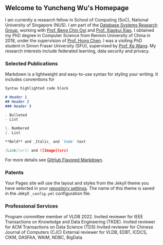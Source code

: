 ## Welcome to Yuncheng Wu's Homepage

I am currently a research fellow in School of Computing (SoC), National University of Singapore (NUS). I am part of the [Database Systems Research Group](https://www.comp.nus.edu.sg/~dbsystem/), working with [Prof. Beng Chin Ooi](https://www.comp.nus.edu.sg/~ooibc/) and [Prof. Xiaokui Xiao](https://www.comp.nus.edu.sg/~xiaoxk/). I obtained my PhD degree in Computer Science from Renmin University of China in 2018, under the supervision of [Prof. Hong Chen](http://info.ruc.edu.cn/academic_professor.php?teacher_id=56). I was a visiting PhD student in Simon Fraser University (SFU), supervised by [Prof. Ke Wang](https://www.cs.sfu.ca/~wangk/). My research interests include federated learning, data security and privacy.

### Selected Publications

Markdown is a lightweight and easy-to-use syntax for styling your writing. It includes conventions for

```markdown
Syntax highlighted code block

# Header 1
## Header 2
### Header 3

- Bulleted
- List

1. Numbered
2. List

**Bold** and _Italic_ and `Code` text

[Link](url) and ![Image](src)
```

For more details see [GitHub Flavored Markdown](https://guides.github.com/features/mastering-markdown/).

### Patents

Your Pages site will use the layout and styles from the Jekyll theme you have selected in your [repository settings](https://github.com/lemonviv/lemonviv.github.io/settings/pages). The name of this theme is saved in the Jekyll `_config.yml` configuration file.

### Professional Services

Program committee member of VLDB 2022.
Invited reviewer for IEEE Transactions on Knowledge and Data Engineering (TKDE).
Invited reviewer for ACM Transactions on Data Science (TDS)
Invited reviewer for Chinese Journal of Computers (CJC)
External reviewer for VLDB, EDBT, ICDCS, CIKM, DASFAA, WAIM, NDBC, BigData
